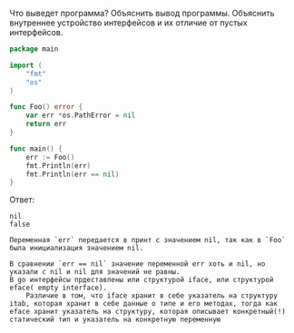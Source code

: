Что выведет программа? Объяснить вывод программы. Объяснить внутреннее устройство интерфейсов и их отличие от пустых интерфейсов.

```go
package main

import (
	"fmt"
	"os"
)

func Foo() error {
	var err *os.PathError = nil
	return err
}

func main() {
	err := Foo()
	fmt.Println(err)
	fmt.Println(err == nil)
}
```

Ответ:
```
nil
false

Переменная `err` передается в принт с значением nil, так как в `Foo` была инициализация значением nil. 

В сравнении `err == nil` значение переменной err хоть и nil, но указали с nil и nil для значений не равны.
В go интерфейсы прдеставлены или структурой iface, или структурой eface( empty interface). 
	Различие в том, что iface хранит в себе указатель на структуру itab, которая хранит в себе данные о типе и его методах, тогда как eface хранит указатель на структуру, которая описывает конкретный(!) статический тип и указатель на конкретную переменную
```
